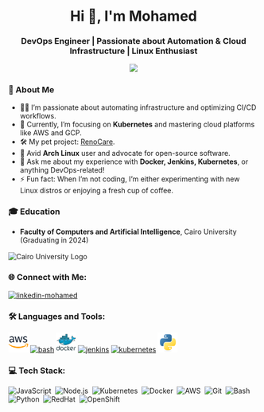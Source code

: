 
<h1 align="center">Hi 👋, I'm Mohamed</h1>
<h3 align="center">DevOps Engineer | Passionate about Automation & Cloud Infrastructure | Linux Enthusiast</h3>

<p align="center">
  <a href="https://github.com/DenverCoder1/readme-typing-svg">
    <img src="https://readme-typing-svg.herokuapp.com/?lines=DevOps%20Engineer;Cloud%20Native%20Developer;Kubernetes%20&%20Docker%20Specialist;Always%20learning%20new%20technologies&font=Fira%20Code&center=true&width=440&height=45&color=f75c7e&vCenter=true&size=22">
  </a>
</p>

### 🚀 About Me
- 👨‍💻 I’m passionate about automating infrastructure and optimizing CI/CD workflows.
- 🌱 Currently, I’m focusing on **Kubernetes** and mastering cloud platforms like AWS and GCP.
- 🛠️ My pet project: [RenoCare](https://github.com/AB-Twitty/RenoCare).
- 🐧 Avid **Arch Linux** user and advocate for open-source software.
- 💬 Ask me about my experience with **Docker, Jenkins, Kubernetes**, or anything DevOps-related!
- ⚡ Fun fact: When I’m not coding, I’m either experimenting with new Linux distros or enjoying a fresh cup of coffee.

### 🎓 Education
- **Faculty of Computers and Artificial Intelligence**, Cairo University (Graduating in 2024)
<p align="left">
  <img align="center" src="https://upload.wikimedia.org/wikipedia/en/thumb/e/e6/Cairo_University_Logo.svg/1200px-Cairo_University_Logo.svg.png" alt="Cairo University Logo" height="80" width="80"/>
</p>

### 🌐 Connect with Me:
<p align="left">
  <a href="https://www.linkedin.com/in/mohamed-gaber353/" target="_blank"><img align="center" src="https://raw.githubusercontent.com/rahuldkjain/github-profile-readme-generator/master/src/images/icons/Social/linked-in-alt.svg" alt="linkedin-mohamed" height="30" width="40" /></a>
</p>

### 🛠 Languages and Tools:
<p align="left">
  <a href="https://aws.amazon.com" target="_blank" rel="noreferrer"><img src="https://raw.githubusercontent.com/devicons/devicon/master/icons/amazonwebservices/amazonwebservices-original-wordmark.svg" alt="aws" width="40" height="40"/></a>
  <a href="https://www.gnu.org/software/bash/" target="_blank" rel="noreferrer"><img src="https://www.vectorlogo.zone/logos/gnu_bash/gnu_bash-icon.svg" alt="bash" width="40" height="40"/></a>
  <a href="https://www.docker.com/" target="_blank" rel="noreferrer"><img src="https://raw.githubusercontent.com/devicons/devicon/master/icons/docker/docker-original-wordmark.svg" alt="docker" width="40" height="40"/></a>
  <a href="https://www.jenkins.io" target="_blank" rel="noreferrer"><img src="https://www.vectorlogo.zone/logos/jenkins/jenkins-icon.svg" alt="jenkins" width="40" height="40"/></a>
  <a href="https://kubernetes.io" target="_blank" rel="noreferrer"><img src="https://www.vectorlogo.zone/logos/kubernetes/kubernetes-icon.svg" alt="kubernetes" width="40" height="40"/></a>
  <a href="https://www.python.org" target="_blank" rel="noreferrer"><img src="https://raw.githubusercontent.com/devicons/devicon/master/icons/python/python-original.svg" alt="python" width="40" height="40"/></a>
</p>

### 💻 Tech Stack:
![JavaScript](https://img.shields.io/badge/-JavaScript-05122A?style=flat&logo=javascript)&nbsp;
![Node.js](https://img.shields.io/badge/-Node.js-05122A?style=flat&logo=node.js&logoColor=339933)&nbsp;
![Kubernetes](https://img.shields.io/badge/-Kubernetes-05122A?style=flat&logo=kubernetes)&nbsp;
![Docker](https://img.shields.io/badge/-Docker-05122A?style=flat&logo=docker)&nbsp;
![AWS](https://img.shields.io/badge/-AWS-05122A?style=flat&logo=amazon-aws)&nbsp;
![Git](https://img.shields.io/badge/-Git-05122A?style=flat&logo=git)&nbsp;
![Bash](https://img.shields.io/badge/-Bash-05122A?style=flat&logo=gnu-bash)&nbsp;
![Python](https://img.shields.io/badge/-Python-05122A?style=flat&logo=python)&nbsp;
![RedHat](https://img.shields.io/badge/-RedHat-05122A?style=flat&logo=redhat&logoColor=EE0000)&nbsp;
![OpenShift](https://img.shields.io/badge/-OpenShift-05122A?style=flat&logo=redhatopenshift&logoColor=EE0000)&nbsp;

